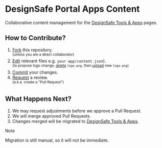 # DesignSafe Portal Apps Content

Collaborative content management for the [DesignSafe Tools & Apps](https://www.designsafe-ci.org/use-designsafe/tools-applications/) pages.

## How to Contribute?

1. [Fork](https://docs.github.com/en/pull-requests/collaborating-with-pull-requests/working-with-forks/fork-a-repo) this repository.\
    <sup>(unless you are a direct collaborator)</sup>
2. [Edit](https://docs.github.com/en/repositories/working-with-files/managing-files/editing-files) relevant files e.g. `your-app/content.json`).\
    <sup>(to propose logo change, [delete](https://docs.github.com/en/repositories/working-with-files/managing-files/deleting-files-in-a-repository#deleting-a-file) `logo.png`, then [upload](https://docs.github.com/en/repositories/working-with-files/managing-files/adding-a-file-to-a-repository) new `logo.png`)</sup>
4. [Commit](https://docs.github.com/en/pull-requests/committing-changes-to-your-project/creating-and-editing-commits/about-commits) your changes.
6. [Request](https://docs.github.com/en/pull-requests/collaborating-with-pull-requests/proposing-changes-to-your-work-with-pull-requests/creating-a-pull-request) a review.\
    <sup>(a.k.a. create a "Pull Request")</sup>

## What Happens Next?

1. We may request adjustments before we approve a Pull Request.
2. We will merge approved Pull Requests.
3. Changes merged will be migrated to [DesignSafe Tools & Apps](https://www.designsafe-ci.org/use-designsafe/tools-applications/).

> [!NOTE]
> Migration is still manual, so it will not be immediate.
